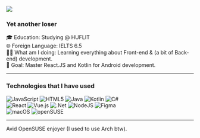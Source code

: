 ![](http://github-profile-summary-cards.vercel.app/api/cards/profile-details?username=fowardslash&theme=github)
### Yet another loser

<div>
  <div>
     🎓 Education: Studying @ HUFLIT <br>
    🌐 Foreign Language: IELTS 6.5 <br>
    🧑‍💻 What am I doing: Learning everything about Front-end & (a bit of Back-end) development. <br>
    🎯 Goal: Master React.JS and Kotlin for Android development.
    <hr>
  </div>
</div>

### Technologies that I have used
![JavaScript](https://img.shields.io/badge/javascript-%23323330.svg?style=for-the-badge&logo=javascript&logoColor=%23F7DF1E)
![HTML5](https://img.shields.io/badge/html5-%23E34F26.svg?style=for-the-badge&logo=html5&logoColor=white)
![Java](https://img.shields.io/badge/java-%23ED8B00.svg?style=for-the-badge&logo=openjdk&logoColor=white)
![Kotlin](https://img.shields.io/badge/kotlin-%237F52FF.svg?style=for-the-badge&logo=kotlin&logoColor=white)
![C#](https://img.shields.io/badge/c%23-%23239120.svg?style=for-the-badge&logo=csharp&logoColor=white)\
![React](https://img.shields.io/badge/react-%2320232a.svg?style=for-the-badge&logo=react&logoColor=%2361DAFB)
![Vue.js](https://img.shields.io/badge/vuejs-%2335495e.svg?style=for-the-badge&logo=vuedotjs&logoColor=%234FC08D)
![.Net](https://img.shields.io/badge/.NET-5C2D91?style=for-the-badge&logo=.net&logoColor=white)
![NodeJS](https://img.shields.io/badge/node.js-6DA55F?style=for-the-badge&logo=node.js&logoColor=white)
![Figma](https://img.shields.io/badge/figma-%23F24E1E.svg?style=for-the-badge&logo=figma&logoColor=white)\
![macOS](https://img.shields.io/badge/mac%20os-000000?style=for-the-badge&logo=macos&logoColor=F0F0F0)
![openSUSE](https://img.shields.io/badge/openSUSE-%2364B345?style=for-the-badge&logo=openSUSE&logoColor=white)
<hr>

Avid OpenSUSE enjoyer (I used to use Arch btw).


